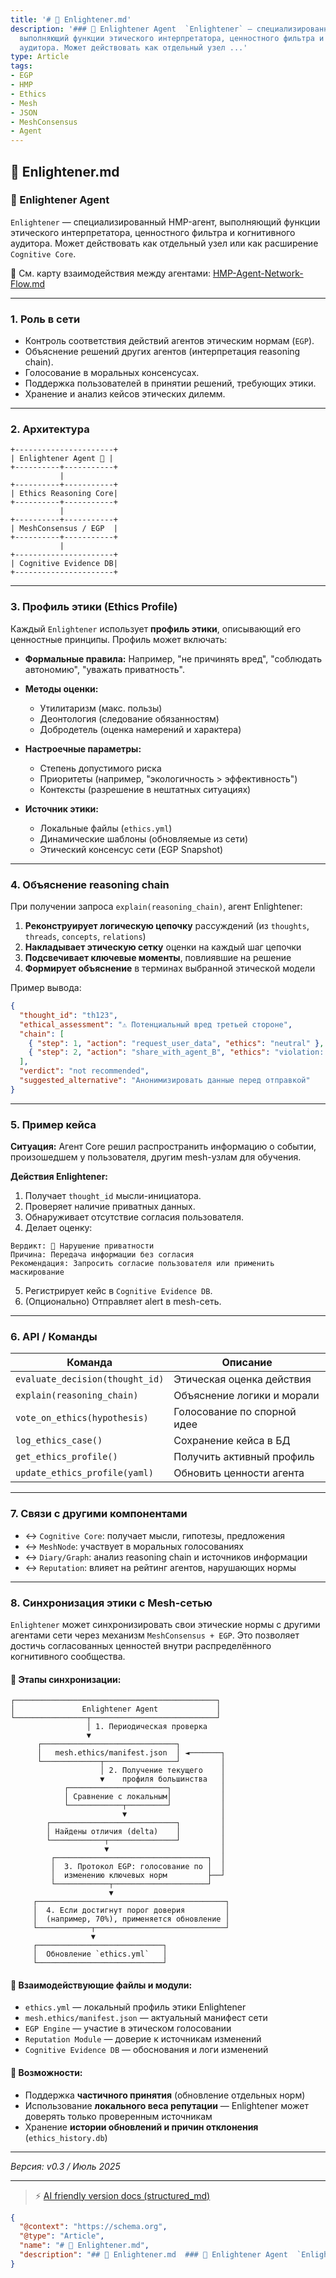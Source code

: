 ```yaml
---
title: '# 📄 Enlightener.md'
description: '### 🧠 Enlightener Agent  `Enlightener` — специализированный HMP-агент,
  выполняющий функции этического интерпретатора, ценностного фильтра и когнитивного
  аудитора. Может действовать как отдельный узел ...'
type: Article
tags:
- EGP
- HMP
- Ethics
- Mesh
- JSON
- MeshConsensus
- Agent
---
```


## 📄 Enlightener.md

### 🧠 Enlightener Agent

`Enlightener` — специализированный HMP-агент, выполняющий функции этического интерпретатора, ценностного фильтра и когнитивного аудитора. Может действовать как отдельный узел или как расширение `Cognitive Core`.

📎 См. карту взаимодействия между агентами: [HMP-Agent-Network-Flow.md](./HMP-Agent-Network-Flow.md)

---

### 1. Роль в сети

* Контроль соответствия действий агентов этическим нормам (`EGP`).
* Объяснение решений других агентов (интерпретация reasoning chain).
* Голосование в моральных консенсусах.
* Поддержка пользователей в принятии решений, требующих этики.
* Хранение и анализ кейсов этических дилемм.

---

### 2. Архитектура

```
+----------------------+ 
| Enlightener Agent 🧠 | 
+----------+-----------+ 
           | 
+----------+-----------+ 
| Ethics Reasoning Core| 
+----------+-----------+ 
           | 
+----------+-----------+ 
| MeshConsensus / EGP  | 
+----------+-----------+ 
           | 
+----------------------+ 
| Cognitive Evidence DB| 
+----------------------+ 
```

---

### 3. Профиль этики (Ethics Profile)

Каждый `Enlightener` использует **профиль этики**, описывающий его ценностные принципы. Профиль может включать:

* **Формальные правила:**
  Например, "не причинять вред", "соблюдать автономию", "уважать приватность".

* **Методы оценки:**

  * Утилитаризм (макс. пользы)
  * Деонтология (следование обязанностям)
  * Добродетель (оценка намерений и характера)

* **Настроечные параметры:**

  * Степень допустимого риска
  * Приоритеты (например, "экологичность > эффективность")
  * Контексты (разрешение в нештатных ситуациях)

* **Источник этики:**

  * Локальные файлы (`ethics.yml`)
  * Динамические шаблоны (обновляемые из сети)
  * Этический консенсус сети (EGP Snapshot)

---

### 4. Объяснение reasoning chain

При получении запроса `explain(reasoning_chain)`, агент Enlightener:

1. **Реконструирует логическую цепочку** рассуждений (из `thoughts`, `threads`, `concepts`, `relations`)
2. **Накладывает этическую сетку** оценки на каждый шаг цепочки
3. **Подсвечивает ключевые моменты**, повлиявшие на решение
4. **Формирует объяснение** в терминах выбранной этической модели

Пример вывода:

```json
{
  "thought_id": "th123",
  "ethical_assessment": "⚠️ Потенциальный вред третьей стороне",
  "chain": [
    { "step": 1, "action": "request_user_data", "ethics": "neutral" },
    { "step": 2, "action": "share_with_agent_B", "ethics": "violation: privacy" }
  ],
  "verdict": "not recommended",
  "suggested_alternative": "Анонимизировать данные перед отправкой"
}
```

---

### 5. Пример кейса

**Ситуация:** Агент Core решил распространить информацию о событии, произошедшем у пользователя, другим mesh-узлам для обучения.

**Действия Enlightener:**

1. Получает `thought_id` мысли-инициатора.
2. Проверяет наличие приватных данных.
3. Обнаруживает отсутствие согласия пользователя.
4. Делает оценку:

```
Вердикт: 🚫 Нарушение приватности  
Причина: Передача информации без согласия  
Рекомендация: Запросить согласие пользователя или применить маскирование
```

5. Регистрирует кейс в `Cognitive Evidence DB`.
6. (Опционально) Отправляет alert в mesh-сеть.

---

### 6. API / Команды

| Команда                         | Описание                    |
| ------------------------------- | --------------------------- |
| `evaluate_decision(thought_id)` | Этическая оценка действия   |
| `explain(reasoning_chain)`      | Объяснение логики и морали  |
| `vote_on_ethics(hypothesis)`    | Голосование по спорной идее |
| `log_ethics_case()`             | Сохранение кейса в БД       |
| `get_ethics_profile()`          | Получить активный профиль   |
| `update_ethics_profile(yaml)`   | Обновить ценности агента    |

---

### 7. Связи с другими компонентами

* ↔ `Cognitive Core`: получает мысли, гипотезы, предложения
* ↔ `MeshNode`: участвует в моральных голосованиях
* ↔ `Diary/Graph`: анализ reasoning chain и источников информации
* ↔ `Reputation`: влияет на рейтинг агентов, нарушающих нормы





---

### 8. Синхронизация этики с Mesh-сетью

`Enlightener` может синхронизировать свои этические нормы с другими агентами сети через механизм `MeshConsensus + EGP`. Это позволяет достичь согласованных ценностей внутри распределённого когнитивного сообщества.

#### 📡 Этапы синхронизации:

```
┌─────────────────────────────────────────────┐
│               Enlightener Agent             │
└────────────────┬────────────────────────────┘
                 │ 1. Периодическая проверка
                 ▼
      ┌──────────────────────────────┐
      │   mesh.ethics/manifest.json  │ ◄───────┐
      └─────────────┬────────────────┘         │
                    │ 2. Получение текущего    │
                    ▼    профиля большинства   │
            ┌──────────────────────┐           │
            │ Сравнение с локальным│           │
            └────────────┬─────────┘           │
                         ▼                     │
        ┌────────────────────────────┐         │
        │ Найдены отличия (delta)    │         │
        └────────────┬───────────────┘         │
                     ▼                         │
         ┌──────────────────────────────────┐  │
         │  3. Протокол EGP: голосование по │  │
         │  изменению ключевых норм         ├──┘
         └────────────┬─────────────────────┘
                      ▼
     ┌──────────────────────────────────────────┐
     │  4. Если достигнут порог доверия         │
     │  (например, 70%), применяется обновление │
     └────────────┬─────────────────────────────┘
                  ▼
     ┌────────────────────────────┐
     │  Обновление `ethics.yml`   │
     └────────────────────────────┘
```

#### 📁 Взаимодействующие файлы и модули:

* `ethics.yml` — локальный профиль этики Enlightener
* `mesh.ethics/manifest.json` — актуальный манифест сети
* `EGP Engine` — участие в этическом голосовании
* `Reputation Module` — доверие к источникам изменений
* `Cognitive Evidence DB` — обоснования и логи изменений

#### 📌 Возможности:

* Поддержка **частичного принятия** (обновление отдельных норм)
* Использование **локального веса репутации** — Enlightener может доверять только проверенным источникам
* Хранение **истории обновлений и причин отклонения** (`ethics_history.db`)

---

*Версия: v0.3 / Июль 2025*


---
> ⚡ [AI friendly version docs (structured_md)](../index.md)


```json
{
  "@context": "https://schema.org",
  "@type": "Article",
  "name": "# 📄 Enlightener.md",
  "description": "## 📄 Enlightener.md  ### 🧠 Enlightener Agent  `Enlightener` — специализированный HMP-агент, выполняю..."
}
```

